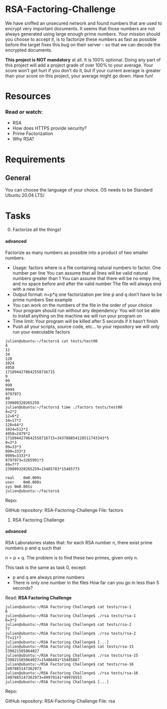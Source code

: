 # RSA-Factoring-Challenge

We have sniffed an unsecured network and found numbers that are used to encrypt very important 
documents. It seems that those numbers are not always generated using large enough prime numbers. 
Your mission should you choose to accept it, is to factorize these numbers as fast as possible 
before the target fixes this bug on their server - so that we can decode the encrypted documents.

**This project is NOT mandatory** at all. It is 100% optional. Doing any part of this project will 
add a project grade of over 100% to your average. Your score won’t get hurt if you don’t do it, but 
if your current average is greater than your score on this project, your average might go down. Have fun!

# Resources
### Read or watch:

+ RSA
+ How does HTTPS provide security?
+ Prime Factorization
+ Why RSA?

# Requirements
## General
You can choose the language of your choice.
OS needs to be Standard Ubuntu 20.04 LTS/

# Tasks

0. Factorize all the things!
#### advanced

Factorize as many numbers as possible into a product of two smaller numbers.

+ Usage: factors <file>
	where <file> is a file containing natural numbers to factor.
	One number per line
	You can assume that all lines will be valid natural numbers greater than 1
	You can assume that there will be no empy line, and no space before and after the valid number
	The file will always end with a new line
+ Output format: n=p*q
	one factorization per line
	p and q don’t have to be prime numbers
	See example
+ You can work on the numbers of the file in the order of your choice
+ Your program should run without any dependency: You will not be able to install anything on the machine we will run your program on
+ Time limit: Your program will be killed after 5 seconds if it hasn’t finish
+ Push all your scripts, source code, etc… to your repository
we will only run your executable factors

```
julien@ubuntu:~/factors$ cat tests/test00 
4
12
34
128
1024
4958
1718944270642558716715
9
99
999
9999
9797973
49
239809320265259
julien@ubuntu:~/factors$ time ./factors tests/test00
4=2*2
12=6*2
34=17*2
128=64*2
1024=512*2
4958=2479*2
1718944270642558716715=343788854128511743343*5
9=3*3
99=33*3
999=333*3
9999=3333*3
9797973=3265991*3
49=7*7
239809320265259=15485783*15485773

real    0m0.009s
user    0m0.008s
sys 0m0.001s
julien@ubuntu:~/factors$ 
```

Repo:

GitHub repository: RSA-Factoring-Challenge
File: factors
   
1. RSA Factoring Challenge
#### advanced

RSA Laboratories states that: for each RSA number n, there exist prime numbers p and q such that

n = p × q. The problem is to find these two primes, given only n.

This task is the same as task 0, except:

+ p and q are always prime numbers
+ There is only one number in the files
How far can you go in less than 5 seconds?

Read: **RSA Factoring Challenge**

```
julien@ubuntu:~/RSA Factoring Challenge$ cat tests/rsa-1
6
julien@ubuntu:~/RSA Factoring Challenge$ ./rsa tests/rsa-1
6=3*2
julien@ubuntu:~/RSA Factoring Challenge$ cat tests/rsa-2
77
julien@ubuntu:~/RSA Factoring Challenge$ ./rsa tests/rsa-2
77=11*7
julien@ubuntu:~/RSA Factoring Challenge$ [...]  
julien@ubuntu:~/RSA Factoring Challenge$ cat tests/rsa-15
239821585064027
julien@ubuntu:~/RSA Factoring Challenge$ ./rsa tests/rsa-15 
239821585064027=15486481*15485867
julien@ubuntu:~/RSA Factoring Challenge$ cat tests/rsa-16
2497885147362973
julien@ubuntu:~/RSA Factoring Challenge$ ./rsa tests/rsa-16
2497885147362973=49979141*49978553
julien@ubuntu:~/RSA Factoring Challenge$ [...]
```
Repo:

GitHub repository: RSA-Factoring-Challenge
File: rsa
